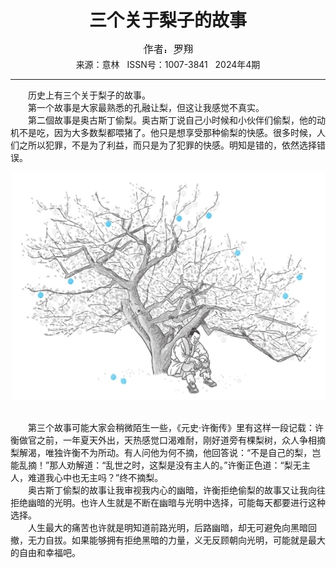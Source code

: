 # <center>三个关于梨子的故事</center> 

<div align=center><img src="https://raw.githubusercontent.com/leaguecn/magazines/main/img_authors/%25d7%25f7%25d5%25df%25a3%25ba%25c2%25de%25cf%25e8.jpg"></div> 

<center>来源：意林   ISSN号：1007-3841   2024年4期</center> 


* * *


　　历史上有三个关于梨子的故事。  
　　第一个故事是大家最熟悉的孔融让梨，但这让我感觉不真实。  
　　第二個故事是奥古斯丁偷梨。奥古斯丁说自己小时候和小伙伴们偷梨，他的动机不是吃，因为大多数梨都喂猪了。他只是想享受那种偷梨的快感。很多时候，人们之所以犯罪，不是为了利益，而只是为了犯罪的快感。明知是错的，依然选择错误。

![](https://raw.githubusercontent.com/leaguecn/magazines/main/img/yili20240441-1-l.jpg)

  
<br>　　第三个故事可能大家会稍微陌生一些，《元史·许衡传》里有这样一段记载：许衡做官之前，一年夏天外出，天热感觉口渴难耐，刚好道旁有棵梨树，众人争相摘梨解渴，唯独许衡不为所动。有人问他为何不摘，他回答说：“不是自己的梨，岂能乱摘！”那人劝解道：“乱世之时，这梨是没有主人的。”许衡正色道：“梨无主人，难道我心中也无主吗？”终不摘梨。  
　　奥古斯丁偷梨的故事让我审视我内心的幽暗，许衡拒绝偷梨的故事又让我向往拒绝幽暗的光明。也许人生就是不断在幽暗与光明中选择，可能每天都要进行这种选择。  
　　人生最大的痛苦也许就是明知道前路光明，后路幽暗，却无可避免向黑暗回撤，无力自拔。如果能够拥有拒绝黑暗的力量，义无反顾朝向光明，可能就是最大的自由和幸福吧。